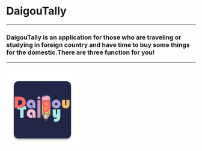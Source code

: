 # DaigouTally
---------------------------------------
### DaigouTally is an application for those who are traveling or studying in foreign country and have time to buy some things for the domestic.There are three function for you!  
----------------------------------------
[![](/app/src/main/res/mipmap-xxxhdpi/ic_launcher.png "Click here to see demo!")][demo]
---------------------------------------

[demo]:https://github.com/SWerllen/DaigouTally/blob/master/DaigouTally_Video_Demo.mp4 "demo"
